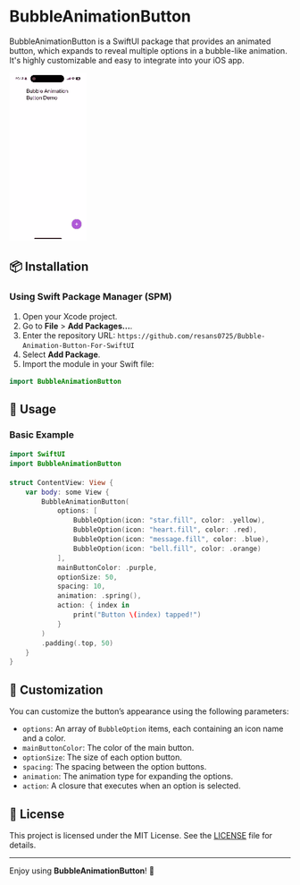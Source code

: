 # BubbleAnimationButton

BubbleAnimationButton is a SwiftUI package that provides an animated button, which expands to reveal multiple options in a bubble-like animation. It's highly customizable and easy to integrate into your iOS app.

![BubbleAnimationButton Demo](https://github.com/resans0725/Bubble-Animation-Button-For-SwiftUI/blob/main/sample.gif)


## 📦 Installation

### Using Swift Package Manager (SPM)
1. Open your Xcode project.
2. Go to **File** > **Add Packages...**.
3. Enter the repository URL: `https://github.com/resans0725/Bubble-Animation-Button-For-SwiftUI`
4. Select **Add Package**.
5. Import the module in your Swift file:

```swift
import BubbleAnimationButton
```

## 🚀 Usage

### Basic Example

```swift
import SwiftUI
import BubbleAnimationButton

struct ContentView: View {
    var body: some View {
        BubbleAnimationButton(
            options: [
                BubbleOption(icon: "star.fill", color: .yellow),
                BubbleOption(icon: "heart.fill", color: .red),
                BubbleOption(icon: "message.fill", color: .blue),
                BubbleOption(icon: "bell.fill", color: .orange)
            ],
            mainButtonColor: .purple,
            optionSize: 50,
            spacing: 10,
            animation: .spring(),
            action: { index in
                print("Button \(index) tapped!")
            }
        )
        .padding(.top, 50)
    }
}
```

## 🎨 Customization

You can customize the button’s appearance using the following parameters:

- `options`: An array of `BubbleOption` items, each containing an icon name and a color.
- `mainButtonColor`: The color of the main button.
- `optionSize`: The size of each option button.
- `spacing`: The spacing between the option buttons.
- `animation`: The animation type for expanding the options.
- `action`: A closure that executes when an option is selected.

## 📜 License

This project is licensed under the MIT License. See the [LICENSE](LICENSE) file for details.

---

Enjoy using **BubbleAnimationButton**! 🚀

